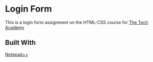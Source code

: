 # Login Form
This is a login form assignment on the HTML-CSS course for [The Tech Academy](https://www.learncodinganywhere.com/)

## Built With
[Notepad++](https://notepad-plus-plus.org/)
